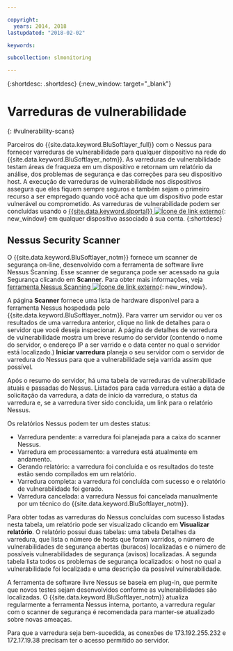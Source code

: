 ```yaml
---

copyright:
  years: 2014, 2018
lastupdated: "2018-02-02"

keywords:

subcollection: slmonitoring

---
```


{:shortdesc: .shortdesc}
{:new_window: target="_blank"}

# Varreduras de vulnerabilidade
{: #vulnerability-scans}

Parceiros do {{site.data.keyword.BluSoftlayer_full}} com o Nessus para fornecer varreduras de vulnerabilidade para qualquer dispositivo na rede do {{site.data.keyword.BluSoftlayer_notm}}.  As varreduras de vulnerabilidade testam áreas de fraqueza em um dispositivo e retornam um relatório da análise, dos problemas de segurança e das correções para seu dispositivo host.  A execução de varreduras de vulnerabilidade nos dispositivos assegura que eles fiquem sempre seguros e também sejam o primeiro recurso a ser empregado quando você acha que um dispositivo pode estar vulnerável ou comprometido.  As varreduras de vulnerabilidade podem ser concluídas usando o
[{{site.data.keyword.slportal}}
![Ícone de link externo](../../icons/launch-glyph.svg "Ícone de link externo")](https://control.softlayer.com/){: new_window} em qualquer dispositivo associado à sua conta.
{:shortdesc}

## Nessus Security Scanner
O {{site.data.keyword.BluSoftlayer_notm}} fornece um scanner de segurança on-line, desenvolvido com a ferramenta de software livre Nessus Scanning. Esse
scanner de segurança pode ser acessado na guia Segurança clicando em **Scanner**. Para obter mais informações, veja [ferramenta Nessus Scanning ![Ícone de link externo](../../icons/launch-glyph.svg "Ícone de link externo")](http://www.nessus.org/nessus/){: new_window}.

A página **Scanner** fornece uma lista de hardware disponível para a ferramenta Nessus hospedada pelo {{site.data.keyword.BluSoftlayer_notm}}. Para varrer um servidor ou ver os resultados de uma varredura anterior, clique no link de detalhes para o servidor
que você deseja inspecionar. A página de detalhes de varredura de vulnerabilidade mostra um breve resumo do servidor (contendo o nome do servidor, o endereço IP a ser varrido e o data center no qual o servidor está localizado.) **Iniciar
varredura** planeja o seu servidor com o servidor de varredura do Nessus para que a
vulnerabilidade seja varrida assim que possível.

Após o resumo do servidor, há uma tabela de varreduras de vulnerabilidade atuais e passadas do Nessus. Listados para cada varredura estão a data de solicitação da varredura, a data de início da varredura, o status da varredura e, se a varredura tiver sido concluída, um link para o relatório Nessus.

Os relatórios Nessus podem ter um destes status:

* Varredura pendente: a varredura foi planejada para a caixa do scanner Nessus.
* Varredura em processamento: a varredura está atualmente em andamento.
* Gerando relatório: a varredura foi concluída e os resultados do teste estão sendo compilados em um relatório.
* Varredura completa: a varredura foi concluída com sucesso e o relatório de vulnerabilidade foi gerado.
* Varredura cancelada: a varredura Nessus foi cancelada manualmente por um técnico do {{site.data.keyword.BluSoftlayer_notm}}.

Para obter todas as varreduras do Nessus concluídas com sucesso listadas nesta tabela, um relatório pode ser visualizado clicando em **Visualizar relatório**. O relatório possui duas tabelas: uma tabela Detalhes da varredura, que lista o número de hosts que foram varridos, o número de vulnerabilidades de segurança abertas (buracos) localizadas e o número de possíveis vulnerabilidades de segurança (avisos) localizadas. A segunda tabela lista todos os problemas de segurança localizados: o host no qual a vulnerabilidade foi localizada e uma descrição da possível vulnerabilidade.

A ferramenta de software livre Nessus se baseia em plug-in, que permite que novos testes sejam desenvolvidos conforme as vulnerabilidades são localizadas. O {{site.data.keyword.BluSoftlayer_notm}} atualiza regularmente a ferramenta Nessus interna, portanto, a
varredura regular com o scanner de segurança é recomendada para manter-se atualizado sobre novas ameaças.

Para que a varredura seja bem-sucedida, as conexões de 173.192.255.232 e 172.17.19.38 precisam ter o acesso permitido ao servidor.
